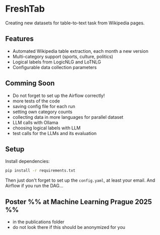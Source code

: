 # FreshTab
Creating new datasets for table-to-text task from Wikipedia pages.

## Features
- Automated Wikipedia table extraction, each month a new version
- Multi-category support (sports, culture, politics)
- Logical labels from LogicNLG and LoTNLG
- Configurable data collection parameters

## Comming Soon
- Do not forget to set up the Airflow correctly!
- more tests of the code
- saving config file for each run
- setting own category counts
- collecting data in more languages for parallel dataset
- LLM calls with Ollama
- choosing logical labels with LLM
- test calls for the LLMs and its evaluation

## Setup
Install dependencies:
   ```bash
   pip install -r requirements.txt
   ```
Then just don't forget to set up the `config.yaml`, at least your email.
And Airflow if you run the DAG...

## Poster %% at Machine Learning Prague 2025 %%
- in the publications folder
- do not look there if this should be anonymized for you
